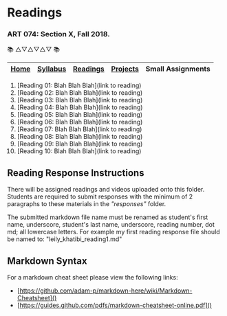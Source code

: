 # Readings
### ART 074: Section X, Fall 2018.

:books: △▽△▽△▽ :books:

[Home](https://github.com/fewnew/art74-fall2018) | [Syllabus](https://github.com/fewnew/art74-fall2018/blob/master/syllabus.md#syllabus) | [Readings](https://github.com/fewnew/art74-fall2018/tree/master/Readings) | [Projects](https://github.com/fewnew/art74-fall2018/tree/master/projects) | Small Assignments
--- | --- | --- | --- | ---

1. [Reading 01: Blah Blah Blah](link to reading)
2. [Reading 02: Blah Blah Blah](link to reading)
3. [Reading 03: Blah Blah Blah](link to reading)
4. [Reading 04: Blah Blah Blah](link to reading)
5. [Reading 05: Blah Blah Blah](link to reading)
6. [Reading 06: Blah Blah Blah](link to reading)
7. [Reading 07: Blah Blah Blah](link to reading)
8. [Reading 08: Blah Blah Blah](link to reading)
9. [Reading 09: Blah Blah Blah](link to reading)
10. [Reading 10: Blah Blah Blah](link to reading)

## Reading Response Instructions
There will be assigned readings and videos uploaded onto this folder. Students are required to submit responses with the minimum of 2 paragraphs to these materials in the *"responses"* folder.

The submitted markdown file name must be renamed as student's first name, underscore, student's last name, underscore, reading number, dot md; all lowercase letters. For example my first reading response file should be named to: "leily_khatibi_reading1.md"

## Markdown Syntax

For a markdown cheat sheet please view the following links:
* [https://github.com/adam-p/markdown-here/wiki/Markdown-Cheatsheet]()
* [https://guides.github.com/pdfs/markdown-cheatsheet-online.pdf]()
